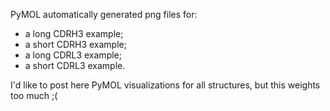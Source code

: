PyMOL automatically generated png files for:
- a long CDRH3 example;
- a short CDRH3 example;
- a long CDRL3 example;
- a short CDRL3 example.

I'd like to post here PyMOL visualizations for all structures, but this weights too much ;(
